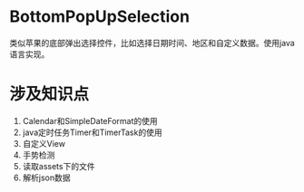 # BottomPopUpSelection
类似苹果的底部弹出选择控件，比如选择日期时间、地区和自定义数据。使用java语言实现。
# 涉及知识点
1. Calendar和SimpleDateFormat的使用
2. java定时任务Timer和TimerTask的使用
3. 自定义View
4. 手势检测
5. 读取assets下的文件
6. 解析json数据
